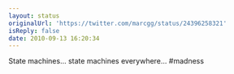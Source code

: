 ```yaml
---
layout: status
originalUrl: 'https://twitter.com/marcgg/status/24396258321'
isReply: false
date: 2010-09-13 16:20:34
---
```


State machines... state machines everywhere... #madness
